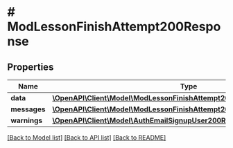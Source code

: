 # # ModLessonFinishAttempt200Response

## Properties

Name | Type | Description | Notes
------------ | ------------- | ------------- | -------------
**data** | [**\OpenAPI\Client\Model\ModLessonFinishAttempt200ResponseDataInner[]**](ModLessonFinishAttempt200ResponseDataInner.md) |  |
**messages** | [**\OpenAPI\Client\Model\ModLessonFinishAttempt200ResponseMessagesInner[]**](ModLessonFinishAttempt200ResponseMessagesInner.md) |  |
**warnings** | [**\OpenAPI\Client\Model\AuthEmailSignupUser200ResponseWarningsInner[]**](AuthEmailSignupUser200ResponseWarningsInner.md) |  | [optional]

[[Back to Model list]](../../README.md#models) [[Back to API list]](../../README.md#endpoints) [[Back to README]](../../README.md)

